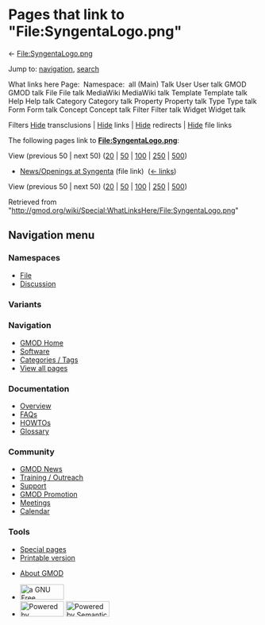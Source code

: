 <div id="mw-page-base" class="noprint">

</div>

<div id="mw-head-base" class="noprint">

</div>

<div id="content" class="mw-body" role="main">

<span id="top"></span>

<div id="mw-js-message" style="display:none;">

</div>



# <span dir="auto">Pages that link to "File:SyngentaLogo.png"</span>

<div id="bodyContent">

<div id="contentSub">

←
[File:SyngentaLogo.png](/wiki/File:SyngentaLogo.png "File:SyngentaLogo.png")

</div>

<div id="jump-to-nav" class="mw-jump">

Jump to: [navigation](#mw-navigation), [search](#p-search)

</div>

<div id="mw-content-text">

What links here Page:  Namespace:  all (Main) Talk User User talk GMOD
GMOD talk File File talk MediaWiki MediaWiki talk Template Template talk
Help Help talk Category Category talk Property Property talk Type Type
talk Form Form talk Concept Concept talk Filter Filter talk Widget
Widget talk

Filters
[Hide](/mediawiki/index.php?title=Special:WhatLinksHere/File:SyngentaLogo.png&hidetrans=1 "Special:WhatLinksHere/File:SyngentaLogo.png")
transclusions \|
[Hide](/mediawiki/index.php?title=Special:WhatLinksHere/File:SyngentaLogo.png&hidelinks=1 "Special:WhatLinksHere/File:SyngentaLogo.png")
links \|
[Hide](/mediawiki/index.php?title=Special:WhatLinksHere/File:SyngentaLogo.png&hideredirs=1 "Special:WhatLinksHere/File:SyngentaLogo.png")
redirects \|
[Hide](/mediawiki/index.php?title=Special:WhatLinksHere/File:SyngentaLogo.png&hideimages=1 "Special:WhatLinksHere/File:SyngentaLogo.png")
file links

The following pages link to
**[File:SyngentaLogo.png](/wiki/File:SyngentaLogo.png "File:SyngentaLogo.png")**:

View (previous 50 \| next 50)
([20](/mediawiki/index.php?title=Special:WhatLinksHere/File:SyngentaLogo.png&limit=20 "Special:WhatLinksHere/File:SyngentaLogo.png")
\|
[50](/mediawiki/index.php?title=Special:WhatLinksHere/File:SyngentaLogo.png&limit=50 "Special:WhatLinksHere/File:SyngentaLogo.png")
\|
[100](/mediawiki/index.php?title=Special:WhatLinksHere/File:SyngentaLogo.png&limit=100 "Special:WhatLinksHere/File:SyngentaLogo.png")
\|
[250](/mediawiki/index.php?title=Special:WhatLinksHere/File:SyngentaLogo.png&limit=250 "Special:WhatLinksHere/File:SyngentaLogo.png")
\|
[500](/mediawiki/index.php?title=Special:WhatLinksHere/File:SyngentaLogo.png&limit=500 "Special:WhatLinksHere/File:SyngentaLogo.png"))

- [News/Openings at
  Syngenta](/wiki/News/Openings_at_Syngenta "News/Openings at Syngenta")
  (file link) ‎ <span class="mw-whatlinkshere-tools">([←
  links](/mediawiki/index.php?title=Special:WhatLinksHere&target=News%2FOpenings+at+Syngenta "Special:WhatLinksHere"))</span>

View (previous 50 \| next 50)
([20](/mediawiki/index.php?title=Special:WhatLinksHere/File:SyngentaLogo.png&limit=20 "Special:WhatLinksHere/File:SyngentaLogo.png")
\|
[50](/mediawiki/index.php?title=Special:WhatLinksHere/File:SyngentaLogo.png&limit=50 "Special:WhatLinksHere/File:SyngentaLogo.png")
\|
[100](/mediawiki/index.php?title=Special:WhatLinksHere/File:SyngentaLogo.png&limit=100 "Special:WhatLinksHere/File:SyngentaLogo.png")
\|
[250](/mediawiki/index.php?title=Special:WhatLinksHere/File:SyngentaLogo.png&limit=250 "Special:WhatLinksHere/File:SyngentaLogo.png")
\|
[500](/mediawiki/index.php?title=Special:WhatLinksHere/File:SyngentaLogo.png&limit=500 "Special:WhatLinksHere/File:SyngentaLogo.png"))

</div>

<div class="printfooter">

Retrieved from
"<http://gmod.org/wiki/Special:WhatLinksHere/File:SyngentaLogo.png>"

</div>

<div id="catlinks" class="catlinks catlinks-allhidden">

</div>

<div class="visualClear">

</div>

</div>

</div>

<div id="mw-navigation">

## Navigation menu

<div id="mw-head">



<div id="left-navigation">

<div id="p-namespaces" class="vectorTabs" role="navigation"
aria-labelledby="p-namespaces-label">

### Namespaces

- <span id="ca-nstab-image"><a href="/wiki/File:SyngentaLogo.png" accesskey="c"
  title="View the file page [c]">File</a></span>
- <span id="ca-talk"><a
  href="/mediawiki/index.php?title=File_talk:SyngentaLogo.png&amp;action=edit&amp;redlink=1"
  accesskey="t"
  title="Discussion about the content page [t]">Discussion</a></span>

</div>

<div id="p-variants" class="vectorMenu emptyPortlet" role="navigation"
aria-labelledby="p-variants-label">

### 

### Variants[](#)

<div class="menu">

</div>

</div>

</div>

<div id="right-navigation">





</div>



</div>

</div>

</div>

<div id="mw-panel">

<div id="p-logo" role="banner">

<a href="/wiki/Main_Page"
style="background-image: url(http://gmod.org/images/GMOD-cogs.png);"
title="Visit the main page"></a>

</div>

<div id="p-Navigation" class="portal" role="navigation"
aria-labelledby="p-Navigation-label">

### Navigation

<div class="body">

- <span id="n-GMOD-Home">[GMOD Home](/wiki/Main_Page)</span>
- <span id="n-Software">[Software](/wiki/GMOD_Components)</span>
- <span id="n-Categories-.2F-Tags">[Categories /
  Tags](/wiki/Categories)</span>
- <span id="n-View-all-pages">[View all
  pages](/wiki/Special:AllPages)</span>

</div>

</div>

<div id="p-Documentation" class="portal" role="navigation"
aria-labelledby="p-Documentation-label">

### Documentation

<div class="body">

- <span id="n-Overview">[Overview](/wiki/Overview)</span>
- <span id="n-FAQs">[FAQs](/wiki/Category:FAQ)</span>
- <span id="n-HOWTOs">[HOWTOs](/wiki/Category:HOWTO)</span>
- <span id="n-Glossary">[Glossary](/wiki/Glossary)</span>

</div>

</div>

<div id="p-Community" class="portal" role="navigation"
aria-labelledby="p-Community-label">

### Community

<div class="body">

- <span id="n-GMOD-News">[GMOD News](/wiki/GMOD_News)</span>
- <span id="n-Training-.2F-Outreach">[Training /
  Outreach](/wiki/Training_and_Outreach)</span>
- <span id="n-Support">[Support](/wiki/Support)</span>
- <span id="n-GMOD-Promotion">[GMOD
  Promotion](/wiki/GMOD_Promotion)</span>
- <span id="n-Meetings">[Meetings](/wiki/Meetings)</span>
- <span id="n-Calendar">[Calendar](/wiki/Calendar)</span>

</div>

</div>

<div id="p-tb" class="portal" role="navigation"
aria-labelledby="p-tb-label">

### Tools

<div class="body">

- <span id="t-specialpages"><a href="/wiki/Special:SpecialPages" accesskey="q"
  title="A list of all special pages [q]">Special pages</a></span>
- <span id="t-print"><a
  href="/mediawiki/index.php?title=Special:WhatLinksHere/File:SyngentaLogo.png&amp;printable=yes"
  rel="alternate" accesskey="p"
  title="Printable version of this page [p]">Printable version</a></span>

</div>

</div>

</div>

</div>

<div id="footer" role="contentinfo">

- <span id="footer-places-about">[About
  GMOD](/wiki/GMOD:About "GMOD:About")</span>

<!-- -->

- <span id="footer-copyrightico">[<img src="http://www.gnu.org/graphics/gfdl-logo-small.png" width="88"
  height="31" alt="a GNU Free Documentation License" />](http://www.gnu.org/licenses/fdl-1.3.html)</span>
- <span id="footer-poweredbyico">[<img src="/mediawiki/skins/common/images/poweredby_mediawiki_88x31.png"
  width="88" height="31" alt="Powered by MediaWiki" />](//www.mediawiki.org/)
  [<img
  src="/mediawiki/extensions/SemanticMediaWiki/includes/../resources/images/smw_button.png"
  width="88" height="31" alt="Powered by Semantic MediaWiki" />](https://www.semantic-mediawiki.org/wiki/Semantic_MediaWiki)</span>

<div style="clear:both">

</div>

</div>
